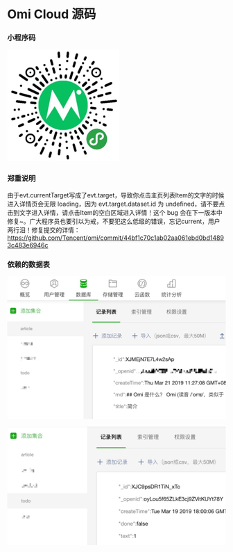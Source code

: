 # Omi Cloud 源码

### 小程序码

![](../../assets/omi-cloud.jpg)

### 郑重说明

由于evt.currentTarget写成了evt.target，导致你点击主页列表Item的文字的时候进入详情页会无限 loading，因为 evt.target.dataset.id 为 undefined，请不要点击到文字进入详情，请点击Item的空白区域进入详情！这个 bug 会在下一版本中修复~。广大程序员也要引以为戒，不要犯这么低级的错误，忘记current，用户两行泪！修复提交的详情：https://github.com/Tencent/omi/commit/44bf1c70c1ab02aa061ebd0bd14893c483e6946c

### 依赖的数据表

![](../../assets/omi-cloud-db.jpg)


![](../../assets/omi-cloud-db-todo.jpg)